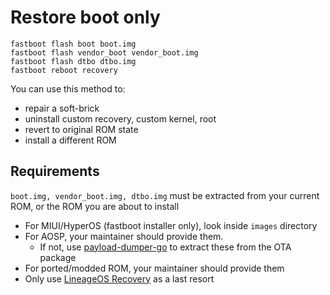 # Restore boot only
```
fastboot flash boot boot.img
fastboot flash vendor_boot vendor_boot.img
fastboot flash dtbo dtbo.img
fastboot reboot recovery
```
You can use this method to:
- repair a soft-brick
- uninstall custom recovery, custom kernel, root
- revert to original ROM state
- install a different ROM

## Requirements
`boot.img, vendor_boot.img, dtbo.img` must be extracted from your current ROM, or the ROM you are about to install
- For MIUI/HyperOS (fastboot installer only), look inside `images` directory
- For AOSP, your maintainer should provide them.
    - If not, use [payload-dumper-go](https://github.com/ssut/payload-dumper-go) to extract these from the OTA package
- For ported/modded ROM, your maintainer should provide them
- Only use [LineageOS Recovery](https://sourceforge.net/projects/recovery-veux/files/lineage-recovery-20250112-veux.zip/download) as a last resort
